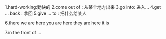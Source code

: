 1.hard-working:勤快的
2.come out of : 从某个地方出来
3.go into: 进入...
4.get ... back : 拿回
5.give ... to : 把什么给某人

6.there we are
  here you are
  here they are
  here it is

7.in the front of ...
